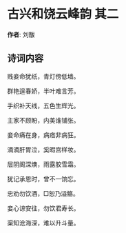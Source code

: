 # 古兴和饶云峰韵  其二

**作者**: 刘黻

## 诗词内容

贱妾命犹纸，青灯傍低墙。

群艳逞春娇，半叶难言芳。

手织补天线，五色生辉光。

主家不顾盼，内美谁铺张。

妾命痛在身，病痞非病狂。

滴滴肝胃泣，奚暇宫样妆。

层阴阁深燠，雨露胶雪霜。

犹记承恩时，曾不一饷忘。

忠劝勿饮酒，□恕乃溢觞。

妾心谅安往，勿饮君寿长。

渠知沧海深，难以升斗量。

